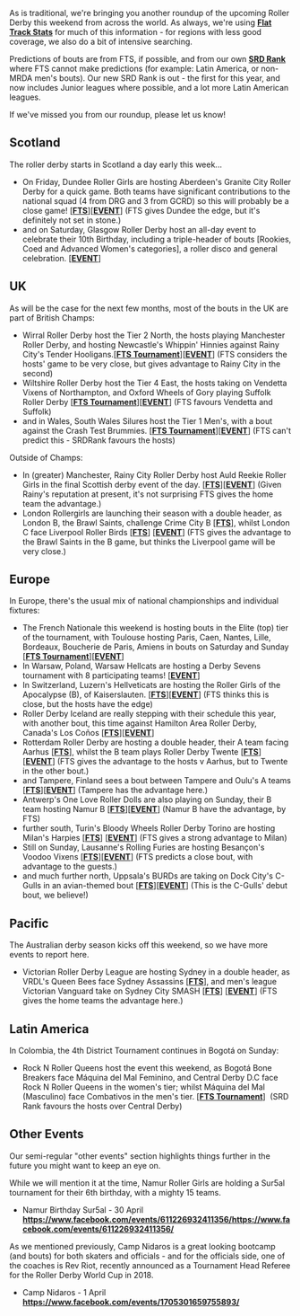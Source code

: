 <html><body><p class="p1"><span class="s1">As is traditional, we're bringing you another roundup of the upcoming Roller Derby this weekend from across the world. As always, we're using <a href="http://flattrackstats.com/"><span class="s2"><b>Flat Track Stats</b></span></a> for much of this information - for regions with less good coverage, we also do a bit of intensive searching.</span></p>
<p class="p1"><span class="s1">Predictions of bouts are from FTS, if possible, and from our own <a href="http://aoanla.pythonanywhere.com/16-Dec-ranking.html"><span class="s2"><b>SRD Rank</b></span></a> where FTS cannot make predictions (for example: Latin America, or non-MRDA men's bouts). Our new SRD Rank is out - the first for this year, and now includes Junior leagues where possible, and a lot more Latin American leagues.</span></p>
<p class="p1"><span class="s1">If we've missed you from our roundup, please let us know!</span></p>

<h2 class="p2"><span class="s1"><b>Scotland</b></span></h2>
<p class="p1">The roller derby starts in Scotland a day early this week...</p>

<ul class="ul1">
	<li class="li3"><span class="s1">On Friday, Dundee Roller Girls are hosting Aberdeen's Granite City Roller Derby for a quick game. Both teams have significant contributions to the national squad (4 from DRG and 3 from GCRD) so this will probably be a close game! [<strong><a href="http://flattrackstats.com/node/89842">FTS</a></strong>][<strong><a href="https://www.facebook.com/events/1851962628353425/">EVENT</a></strong>] (FTS gives Dundee the edge, but it's definitely not set in stone.)</span></li>
	<li class="li3">and on Saturday, Glasgow Roller Derby host an all-day event to celebrate their 10th Birthday, including a triple-header of bouts [Rookies, Coed and Advanced Women's categories], a roller disco and general celebration. [<strong><a href="https://www.facebook.com/events/1875166969385996/">EVENT</a></strong>]</li>
</ul>
<h2>UK</h2>
<p class="p1"><span class="s1">As will be the case for the next few months, most of the bouts in the UK are part of British Champs:</span></p>

<ul class="ul1">
	<li class="li3"><span class="s1">Wirral Roller Derby host the Tier 2 North, the hosts playing Manchester Roller Derby, and hosting Newcastle's Whippin' Hinnies against Rainy City's Tender Hooligans.[<strong><a href="http://flattrackstats.com/tournaments/88819/overview">FTS Tournament</a></strong>][<strong><a href="https://www.facebook.com/events/662407963966093/">EVENT</a></strong>] (FTS considers the hosts' game to be very close, but gives advantage to Rainy City in the second)</span></li>
	<li class="li3">Wiltshire Roller Derby host the Tier 4 East, the hosts taking on Vendetta Vixens of Northampton, and Oxford Wheels of Gory playing Suffolk Roller Derby [<strong><a href="http://flattrackstats.com/tournaments/88821/overview">FTS Tournament</a></strong>][<strong><a href="https://www.facebook.com/events/1075508129241985/">EVENT</a></strong>] (FTS favours Vendetta and Suffolk)</li>
	<li class="li3">and in Wales, South Wales Silures host the Tier 1 Men's, with a bout against the Crash Test Brummies. [<strong><a href="http://flattrackstats.com/tournaments/88822/overview">FTS Tournament</a></strong>][<strong><a href="https://www.facebook.com/events/1901456593422229/">EVENT</a></strong>] (FTS can't predict this - SRDRank favours the hosts)</li>
</ul>
Outside of Champs:
<ul>
	<li>In (greater) Manchester, Rainy City Roller Derby host Auld Reekie Roller Girls in the final Scottish derby event of the day. [<strong><a href="http://flattrackstats.com/bouts/89392/overview">FTS</a></strong>][<strong><a href="https://www.facebook.com/events/222301338237222/">EVENT</a></strong>] (Given Rainy's reputation at present, it's not surprising FTS gives the home team the advantage.)</li>
	<li>London Rollergirls are launching their season with a double header, as London B, the Brawl Saints, challenge Crime City B [<strong><a href="http://flattrackstats.com/bouts/89394/overview">FTS</a></strong>], whilst London C face Liverpool Roller Birds [<strong><a href="http://flattrackstats.com/bouts/89393/overview">FTS</a></strong>] [<strong><a href="https://www.facebook.com/events/1228831763821201/">EVENT</a></strong>] (FTS gives the advantage to the Brawl Saints in the B game, but thinks the Liverpool game will be very close.)</li>
</ul>
<h2 class="p2"><span class="s1"><b>Europe</b></span></h2>
<p class="p1"><span class="s1">In Europe, there's the usual mix of national championships and individual fixtures:</span></p>

<ul>
	<li class="p1">The French Nationale this weekend is hosting bouts in the Elite (top) tier of the tournament, with Toulouse hosting Paris, Caen, Nantes, Lille, Bordeaux, Boucherie de Paris, Amiens in bouts on Saturday and Sunday [<strong><a href="http://flattrackstats.com/tournaments/86042/overview">FTS Tournament</a></strong>][<strong><a href="https://www.facebook.com/events/1381860885207413/">EVENT</a></strong>]</li>
	<li class="p1">In Warsaw, Poland, Warsaw Hellcats are hosting a Derby Sevens tournament with 8 participating teams! [<strong><a href="https://www.facebook.com/events/1232048456872900/">EVENT</a></strong>]</li>
	<li class="p1">In Switzerland, Luzern's Hellveticats are hosting the Roller Girls of the Apocalypse (B), of Kaiserslauten. [<strong><a href="http://flattrackstats.com/bouts/89938/overview">FTS</a></strong>][<strong><a href="https://www.facebook.com/events/710099779170817/">EVENT</a></strong>] (FTS thinks this is close, but the hosts have the edge)</li>
	<li class="p1">Roller Derby Iceland are really stepping with their schedule this year, with another bout, this time against Hamilton Area Roller Derby, Canada's Los Coños [<strong><a href="http://flattrackstats.com/bouts/89554/overview">FTS</a></strong>][<strong><a href="https://www.facebook.com/events/265969770495876/">EVENT</a></strong>]</li>
	<li class="p1">Rotterdam Roller Derby are hosting a double header, their A team facing Aarhus [<strong><a href="http://flattrackstats.com/bouts/88537/overview">FTS</a></strong>], whilst the B team plays Roller Derby Twente [<strong><a href="http://flattrackstats.com/bouts/88727/overview">FTS</a></strong>][<strong><a href="https://www.facebook.com/events/395167160833636/">EVENT</a></strong>] (FTS gives the advantage to the hosts v Aarhus, but to Twente in the other bout.)</li>
	<li class="p1">and Tampere, Finland sees a bout between Tampere and Oulu's A teams [<strong><a href="http://flattrackstats.com/node/91352">FTS</a></strong>][<strong><a href="https://www.facebook.com/events/1794055207585385/">EVENT</a></strong>] (Tampere has the advantage here.)</li>
	<li class="p1">Antwerp's One Love Roller Dolls are also playing on Sunday, their B team hosting Namur B [<strong><a href="http://flattrackstats.com/node/90657">FTS</a></strong>][<strong><a href="https://www.facebook.com/events/184748095342038/">EVENT</a></strong>] (Namur B have the advantage, by FTS)</li>
	<li class="p1">further south, Turin's Bloody Wheels Roller Derby Torino are hosting Milan's Harpies [<strong><a href="http://flattrackstats.com/bouts/89984/overview">FTS</a></strong>] [<strong><a href="https://www.facebook.com/events/386075571785078/">EVENT</a></strong>] (FTS gives a strong advantage to Milan)</li>
	<li class="p1">Still on Sunday, Lausanne's Rolling Furies are hosting Besançon's Voodoo Vixens [<strong><a href="http://flattrackstats.com/node/91375">FTS</a></strong>][<strong><a href="https://www.facebook.com/events/971660999631715/">EVENT</a></strong>] (FTS predicts a close bout, with advantage to the guests.)</li>
	<li class="p1">and much further north, Uppsala's BURDs are taking on Dock City's C-Gulls in an avian-themed bout [<strong><a href="http://flattrackstats.com/node/91367">FTS</a></strong>][<strong><a href="https://www.facebook.com/events/403994833288503/">EVENT</a></strong>] (This is the C-Gulls' debut bout, we believe!)</li>
</ul>
<h2 class="p2"><span class="s1"><b>Pacific
</b></span></h2>
<p class="p1">The Australian derby season kicks off this weekend, so we have more events to report here.</p>

<ul>
	<li class="p1">Victorian Roller Derby League are hosting Sydney in a double header, as VRDL's Queen Bees face Sydney Assassins [<strong><a href="http://flattrackstats.com/bouts/90730/overview">FTS</a></strong>], and men's league Victorian Vanguard take on Sydney City SMASH [<strong><a href="http://flattrackstats.com/bouts/90718/overview">FTS</a></strong>] [<strong><a href="https://www.facebook.com/events/276117419469286/">EVENT</a></strong>] (FTS gives the home teams the advantage here.)</li>
</ul>
<h2 class="p2"><span class="s1"><b>Latin America</b></span></h2>
<p class="p2">In Colombia, the 4th District Tournament continues in Bogotá on Sunday:</p>

<ul class="ul1">
	<li class="li3"><span class="s1">Rock N Roller Queens host the event this weekend, as Bogotá Bone Breakers face Máquina del Mal Feminino, and Central Derby D.C face Rock N Roller Queens in the women's tier; whilst Máquina del Mal (Masculino) face Combativos in the men's tier. [<strong><a href="http://flattrackstats.com/tournaments/90589/overview">FTS Tournament</a></strong>]  (SRD Rank favours the hosts over Central Derby)</span></li>
</ul>
<h2 class="p2"><span class="s1"><b>Other Events</b></span></h2>
<p class="p1"><span class="s1">Our semi-regular "other events" section highlights things further in the future you might want to keep an eye on.</span></p>
<p class="p1">While we will mention it at the time, Namur Roller Girls are holding a Sur5al tournament for their 6th birthday, with a mighty 15 teams.</p>

<ul>
	<li class="p1">Namur Birthday Sur5al - 30 April <strong><a href="https://www.facebook.com/events/611226932411356/">https://www.facebook.com/events/611226932411356/</a><a href="https://www.facebook.com/events/611226932411356/">https://www.facebook.com/events/611226932411356/</a></strong></li>
</ul>
<p class="p1"><span class="s1">As we mentioned previously, Camp Nidaros is a great looking bootcamp (and bouts) for both skaters and officials - and for the officials side, one of the coaches is Rev Riot, recently announced as a Tournament Head Referee for the Roller Derby World Cup in 2018.</span></p>

<ul class="ul1">
	<li class="li3"><span class="s1">Camp Nidaros - 1 April <strong><a href="https://www.facebook.com/events/1705301659755893/">https://www.facebook.com/events/1705301659755893/</a></strong></span></li>
</ul></body></html>
